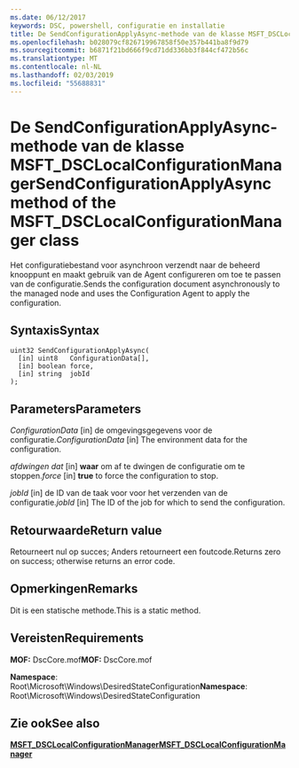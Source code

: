 ```yaml
---
ms.date: 06/12/2017
keywords: DSC, powershell, configuratie en installatie
title: De SendConfigurationApplyAsync-methode van de klasse MSFT_DSCLocalConfigurationManager
ms.openlocfilehash: b028079cf826719967858f50e357b441ba8f9d79
ms.sourcegitcommit: b6871f21bd666f9cd71dd336bb3f844cf472b56c
ms.translationtype: MT
ms.contentlocale: nl-NL
ms.lasthandoff: 02/03/2019
ms.locfileid: "55688831"
---
```

# <a name="sendconfigurationapplyasync-method-of-the-msftdsclocalconfigurationmanager-class"></a><span data-ttu-id="eafb2-103">De SendConfigurationApplyAsync-methode van de klasse MSFT_DSCLocalConfigurationManager</span><span class="sxs-lookup"><span data-stu-id="eafb2-103">SendConfigurationApplyAsync method of the MSFT_DSCLocalConfigurationManager class</span></span>

<span data-ttu-id="eafb2-104">Het configuratiebestand voor asynchroon verzendt naar de beheerd knooppunt en maakt gebruik van de Agent configureren om toe te passen van de configuratie.</span><span class="sxs-lookup"><span data-stu-id="eafb2-104">Sends the configuration document asynchronously to the managed node and uses the Configuration Agent to apply the configuration.</span></span>

## <a name="syntax"></a><span data-ttu-id="eafb2-105">Syntaxis</span><span class="sxs-lookup"><span data-stu-id="eafb2-105">Syntax</span></span>

```mof
uint32 SendConfigurationApplyAsync(
  [in] uint8   ConfigurationData[],
  [in] boolean force,
  [in] string  jobId
);
```

## <a name="parameters"></a><span data-ttu-id="eafb2-106">Parameters</span><span class="sxs-lookup"><span data-stu-id="eafb2-106">Parameters</span></span>

<span data-ttu-id="eafb2-107">*ConfigurationData* \[in\] de omgevingsgegevens voor de configuratie.</span><span class="sxs-lookup"><span data-stu-id="eafb2-107">*ConfigurationData* \[in\] The environment data for the configuration.</span></span>

<span data-ttu-id="eafb2-108">*afdwingen dat* \[in\] **waar** om af te dwingen de configuratie om te stoppen.</span><span class="sxs-lookup"><span data-stu-id="eafb2-108">*force* \[in\] **true** to force the configuration to stop.</span></span>

<span data-ttu-id="eafb2-109">*jobId* \[in\] de ID van de taak voor voor het verzenden van de configuratie.</span><span class="sxs-lookup"><span data-stu-id="eafb2-109">*jobId* \[in\] The ID of the job for which to send the configuration.</span></span>

## <a name="return-value"></a><span data-ttu-id="eafb2-110">Retourwaarde</span><span class="sxs-lookup"><span data-stu-id="eafb2-110">Return value</span></span>

<span data-ttu-id="eafb2-111">Retourneert nul op succes; Anders retourneert een foutcode.</span><span class="sxs-lookup"><span data-stu-id="eafb2-111">Returns zero on success; otherwise returns an error code.</span></span>

## <a name="remarks"></a><span data-ttu-id="eafb2-112">Opmerkingen</span><span class="sxs-lookup"><span data-stu-id="eafb2-112">Remarks</span></span>

<span data-ttu-id="eafb2-113">Dit is een statische methode.</span><span class="sxs-lookup"><span data-stu-id="eafb2-113">This is a static method.</span></span>

## <a name="requirements"></a><span data-ttu-id="eafb2-114">Vereisten</span><span class="sxs-lookup"><span data-stu-id="eafb2-114">Requirements</span></span>

<span data-ttu-id="eafb2-115">**MOF:** DscCore.mof</span><span class="sxs-lookup"><span data-stu-id="eafb2-115">**MOF:** DscCore.mof</span></span>

<span data-ttu-id="eafb2-116">**Namespace**: Root\Microsoft\Windows\DesiredStateConfiguration</span><span class="sxs-lookup"><span data-stu-id="eafb2-116">**Namespace**: Root\Microsoft\Windows\DesiredStateConfiguration</span></span>

## <a name="see-also"></a><span data-ttu-id="eafb2-117">Zie ook</span><span class="sxs-lookup"><span data-stu-id="eafb2-117">See also</span></span>

[<span data-ttu-id="eafb2-118">**MSFT_DSCLocalConfigurationManager**</span><span class="sxs-lookup"><span data-stu-id="eafb2-118">**MSFT_DSCLocalConfigurationManager**</span></span>](msft-dsclocalconfigurationmanager.md)